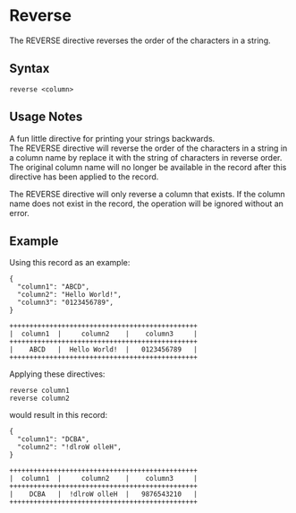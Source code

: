 # Reverse

The REVERSE directive reverses the order of the characters in a string.


## Syntax
```
reverse <column>
```

## Usage Notes

A fun little directive for printing your strings backwards.  
The REVERSE directive will reverse the order of the characters in a string in a column name by replace it with the string of characters in reverse order.
The original column name will no longer be available in the record after this directive has been applied to the record.

The REVERSE directive will only reverse a column that exists. If the column name does not
exist in the record, the operation will be ignored without an error.


## Example

Using this record as an example:
```
{
  "column1": "ABCD",
  "column2": "Hello World!",
  "column3": "0123456789",
}

+++++++++++++++++++++++++++++++++++++++++++++++
|  column1  |     column2    |    column3     |
+++++++++++++++++++++++++++++++++++++++++++++++
|    ABCD   |  Hello World!  |   0123456789   |
+++++++++++++++++++++++++++++++++++++++++++++++
```

Applying these directives:
```
reverse column1
reverse column2

```

would result in this record:
```
{
  "column1": "DCBA",
  "column2": "!dlroW olleH",
}

+++++++++++++++++++++++++++++++++++++++++++++++
|  column1  |     column2    |    column3     |
+++++++++++++++++++++++++++++++++++++++++++++++
|    DCBA   |  !dlroW olleH  |   9876543210   |
+++++++++++++++++++++++++++++++++++++++++++++++
```